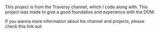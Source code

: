 This project is from the Traversy channel, which I code along with. This project was made to give a good foundation and experience with the DOM.

If you wanna more information about his channel and projects, please check this link out: <a src="https://www.youtube.com/channel/UC29ju8bIPH5as8OGnQzwJyA">